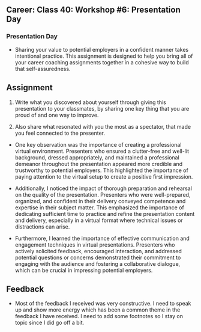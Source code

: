 ## Career: Class 40: Workshop #6: Presentation Day

### Presentation Day

- Sharing your value to potential employers in a confident manner takes intentional practice. This assignment is designed to help you bring all of your career coaching assignments together in a cohesive way to build that self-assuredness.
## Assignment

1) Write what you discovered about yourself through giving this presentation to your classmates, by sharing one key thing that you are proud of and one way to improve.

2) Also share what resonated with you the most as a spectator, that made you feel connected to the presenter.

- One key observation was the importance of creating a professional virtual environment. Presenters who ensured a clutter-free and well-lit background, dressed appropriately, and maintained a professional demeanor throughout the presentation appeared more credible and trustworthy to potential employers. This highlighted the importance of paying attention to the virtual setup to create a positive first impression.

- Additionally, I noticed the impact of thorough preparation and rehearsal on the quality of the presentation. Presenters who were well-prepared, organized, and confident in their delivery conveyed competence and expertise in their subject matter. This emphasized the importance of dedicating sufficient time to practice and refine the presentation content and delivery, especially in a virtual format where technical issues or distractions can arise.

- Furthermore, I learned the importance of effective communication and engagement techniques in virtual presentations. Presenters who actively solicited feedback, encouraged interaction, and addressed potential questions or concerns demonstrated their commitment to engaging with the audience and fostering a collaborative dialogue, which can be crucial in impressing potential employers.


## Feedback

- Most of the feedback I received was very constructive. I need to speak up and show more energy which has been a common theme in the feedback I have received. I need to add some footnotes so I stay on topic since I did go off a bit.
